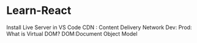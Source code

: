 # Learn-React
Install Live Server in VS Code
CDN : Content Delivery Network
Dev:
Prod:
What is Virtual DOM?
DOM:Document Object Model

